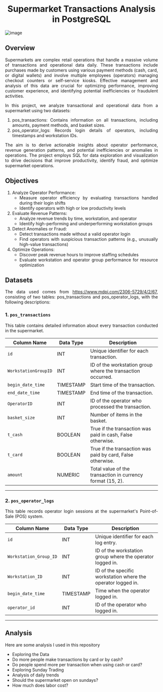 <div align="center">

# Supermarket Transactions Analysis in PostgreSQL

</div>

<div align="justify">

![image](https://github.com/user-attachments/assets/f1810c63-9443-433c-8bb5-2cede3fff19b)

## Overview
Supermarkets are complex retail operations that handle a massive volume of transactions and operational data daily. These transactions include purchases made by customers using various payment methods (cash, card, or digital wallets) and involve multiple employees (operators) managing checkout counters or self-service kiosks. Effective management and analysis of this data are crucial for optimizing performance, improving customer experience, and identifying potential inefficiencies or fraudulent activities.

In this project, we analyze transactional and operational data from a supermarket using two datasets:
1. pos_transactions: Contains information on all transactions, including amounts, payment methods, and basket sizes.
2. pos_operator_logs: Records login details of operators, including timestamps and workstation IDs.

The aim is to derive actionable insights about operator performance, revenue generation patterns, and potential inefficiencies or anomalies in operations. The project employs SQL for data exploration and visualization to drive decisions that improve productivity, identify fraud, and optimize supermarket operations.

## Objectives
1. Analyze Operator Performance:
   * Measure operator efficiency by evaluating transactions handled during their login shifts
   * Identify operators with high or low productivity levels
2. Evaluate Revenue Patterns:
   * Analyze revenue trends by time, workstation, and operator
   * Identify high-performing and underperforming workstation groups
3. Detect Anomalies or Fraud:
   * Detect transactions made without a valid operator login
   * Find operators with suspicious transaction patterns (e.g., unusually high-value transactions)
4. Optimize Operations:
   * Discover peak revenue hours to improve staffing schedules
   * Evaluate workstation and operator group performance for resource optimization

## Datasets
The data used comes from https://www.mdpi.com/2306-5729/4/2/67, consisting of two tables: pos_transactions and pos_operator_logs, with the following descriptions:

### 1. `pos_transactions`
This table contains detailed information about every transaction conducted in the supermarket.

| Column Name         | Data Type   | Description                                                   |
|---------------------|-------------|---------------------------------------------------------------|
| `id`                | INT         | Unique identifier for each transaction.                      |
| `WorkstationGroupID`| INT         | ID of the workstation group where the transaction occurred.   |
| `begin_date_time`   | TIMESTAMP   | Start time of the transaction.                               |
| `end_date_time`     | TIMESTAMP   | End time of the transaction.                                 |
| `OperatorID`        | INT         | ID of the operator who processed the transaction.            |
| `basket_size`       | INT         | Number of items in the basket.                               |
| `t_cash`            | BOOLEAN     | True if the transaction was paid in cash, False otherwise.   |
| `t_card`            | BOOLEAN     | True if the transaction was paid by card, False otherwise.   |
| `amount`            | NUMERIC     | Total value of the transaction in currency format (15, 2).   |

---

### 2. `pos_operator_logs`
This table records operator login sessions at the supermarket's Point-of-Sale (POS) system.

| Column Name           | Data Type   | Description                                          |
|-----------------------|-------------|------------------------------------------------------|
| `id`                  | INT         | Unique identifier for each log entry.               |
| `Workstation_Group_ID`| INT         | ID of the workstation group where the operator logged in. |
| `Workstation_ID`      | INT         | ID of the specific workstation where the operator logged in. |
| `begin_date_time`     | TIMESTAMP   | Time when the operator logged in.                   |
| `operator_id`         | INT         | ID of the operator who logged in.                   |

---

## Analysis
Here are some analysis I used in this repository
* Exploring the Data
* Do more people make transactions by card or by cash?
* Do people spend more per transaction when using cash or card?
* Exploring Sunday Trading
* Analysis of daily trends
* Should the supermarket open on sundays?
* How much does labor cost?
